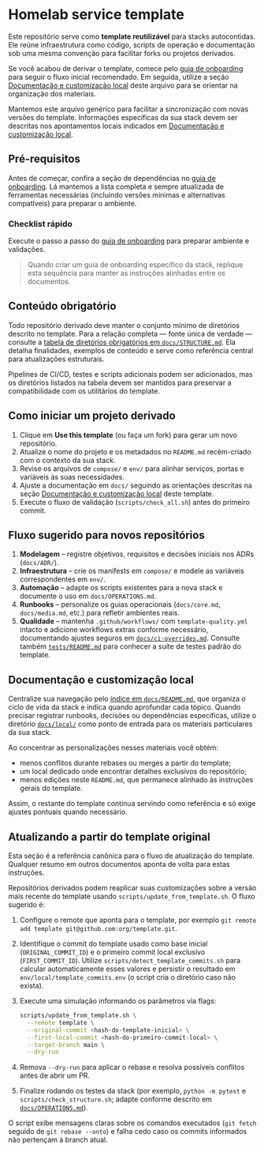 # Homelab service template

Este repositório serve como **template reutilizável** para stacks autocontidas. Ele reúne infraestrutura como código, scripts de operação e documentação sob uma mesma convenção para facilitar forks ou projetos derivados.

Se você acabou de derivar o template, comece pelo [guia de onboarding](docs/ONBOARDING.md) para seguir o fluxo inicial recomendado. Em seguida, utilize a seção [Documentação e customização local](#documentacao-e-customizacao-local) deste arquivo para se orientar na organização dos materiais.

Mantemos este arquivo genérico para facilitar a sincronização com novas versões do template. Informações específicas da sua stack devem ser descritas nos apontamentos locais indicados em [Documentação e customização local](#documentacao-e-customizacao-local).

## Pré-requisitos

Antes de começar, confira a seção de dependências no [guia de onboarding](docs/ONBOARDING.md). Lá mantemos a lista completa e
sempre atualizada de ferramentas necessárias (incluindo versões mínimas e alternativas compatíveis) para preparar o ambiente.

### Checklist rápido

Execute o passo a passo do [guia de onboarding](docs/ONBOARDING.md) para preparar ambiente e validações.

> Quando criar um guia de onboarding específico da stack, replique esta sequência para manter as instruções alinhadas entre os documentos.

## Conteúdo obrigatório

Todo repositório derivado deve manter o conjunto mínimo de diretórios descrito no template. Para a relação completa — fonte única de verdade — consulte a [tabela de diretórios obrigatórios em `docs/STRUCTURE.md`](docs/STRUCTURE.md#diretórios-obrigatórios). Ela detalha finalidades, exemplos de conteúdo e serve como referência central para atualizações estruturais.

Pipelines de CI/CD, testes e scripts adicionais podem ser adicionados, mas os diretórios listados na tabela devem ser mantidos para preservar a compatibilidade com os utilitários do template.

## Como iniciar um projeto derivado

1. Clique em **Use this template** (ou faça um fork) para gerar um novo repositório.
2. Atualize o nome do projeto e os metadados no `README.md` recém-criado com o contexto da sua stack.
3. Revise os arquivos de `compose/` e `env/` para alinhar serviços, portas e variáveis às suas necessidades.
4. Ajuste a documentação em `docs/` seguindo as orientações descritas na seção [Documentação e customização local](#documentacao-e-customizacao-local) deste template.
5. Execute o fluxo de validação (`scripts/check_all.sh`) antes do primeiro commit.

## Fluxo sugerido para novos repositórios

1. **Modelagem** – registre objetivos, requisitos e decisões iniciais nos ADRs (`docs/ADR/`).
2. **Infraestrutura** – crie os manifests em `compose/` e modele as variáveis correspondentes em `env/`.
3. **Automação** – adapte os scripts existentes para a nova stack e documente o uso em `docs/OPERATIONS.md`.
4. **Runbooks** – personalize os guias operacionais (`docs/core.md`, `docs/media.md`, etc.) para refletir ambientes reais.
5. **Qualidade** – mantenha `.github/workflows/` com `template-quality.yml` intacto e adicione workflows extras conforme necessário, documentando ajustes seguros em [`docs/ci-overrides.md`](docs/ci-overrides.md). Consulte também [`tests/README.md`](tests/README.md) para conhecer a suíte de testes padrão do template.

<a id="documentacao-e-customizacao-local"></a>
## Documentação e customização local

Centralize sua navegação pelo [índice em `docs/README.md`](docs/README.md), que organiza o ciclo de vida da stack e indica quando aprofundar cada tópico. Quando precisar registrar runbooks, decisões ou dependências específicas, utilize o diretório [`docs/local/`](docs/local/README.md) como ponto de entrada para os materiais particulares da sua stack.

Ao concentrar as personalizações nesses materiais você obtém:
- menos conflitos durante rebases ou merges a partir do template;
- um local dedicado onde encontrar detalhes exclusivos do repositório;
- menos edições neste `README.md`, que permanece alinhado às instruções gerais do template.

Assim, o restante do template continua servindo como referência e só exige ajustes pontuais quando necessário.

## Atualizando a partir do template original

Esta seção é a referência canônica para o fluxo de atualização do template. Qualquer resumo em outros documentos
aponta de volta para estas instruções.

Repositórios derivados podem reaplicar suas customizações sobre a versão mais recente do template usando
`scripts/update_from_template.sh`. O fluxo sugerido é:

1. Configure o remote que aponta para o template, por exemplo `git remote add template git@github.com:org/template.git`.
2. Identifique o commit do template usado como base inicial (`ORIGINAL_COMMIT_ID`) e o primeiro commit local exclusivo
   (`FIRST_COMMIT_ID`). Utilize `scripts/detect_template_commits.sh` para calcular automaticamente esses valores e
   persistir o resultado em `env/local/template_commits.env` (o script cria o diretório caso não exista).
3. Execute uma simulação informando os parâmetros via flags:

   ```bash
   scripts/update_from_template.sh \
     --remote template \
     --original-commit <hash-do-template-inicial> \
     --first-local-commit <hash-do-primeiro-commit-local> \
     --target-branch main \
     --dry-run
   ```

4. Remova `--dry-run` para aplicar o rebase e resolva possíveis conflitos antes de abrir um PR.
5. Finalize rodando os testes da stack (por exemplo, `python -m pytest` e `scripts/check_structure.sh`; adapte conforme
   descrito em [`docs/OPERATIONS.md`](docs/OPERATIONS.md)).

O script exibe mensagens claras sobre os comandos executados (`git fetch` seguido de `git rebase --onto`) e falha cedo caso
os commits informados não pertençam à branch atual.

